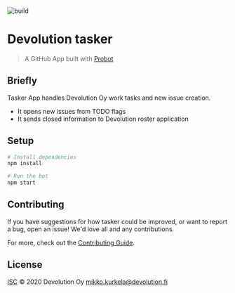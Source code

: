 ![build](https://github.com/Devolution-Oy/tasker/workflows/build/badge.svg)

# Devolution tasker

> A GitHub App built with [Probot](https://github.com/probot/probot)

## Briefly
Tasker App handles Devolution Oy work tasks and new issue creation.
- It opens new issues from TODO flags
- It sends closed information to Devolution roster application

## Setup

```sh
# Install dependencies
npm install

# Run the bot
npm start
```

## Contributing

If you have suggestions for how tasker could be improved, or want to report a bug, open an issue! We'd love all and any contributions.

For more, check out the [Contributing Guide](CONTRIBUTING.md).

## License

[ISC](LICENSE) © 2020 Devolution Oy <mikko.kurkela@devolution.fi>

